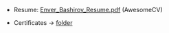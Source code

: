 - Resume: [Enver_Bashirov_Resume.pdf](https://github.com/enverbashirov/resume-Enver-Bashirov/tree/main/Enver_Bashirov_Resume.pdf) (AwesomeCV)
<!-- - Longer/Fancier resume: [Enver_Bashirov_Resume_2023.pdf](https://github.com/enverbashirov/resume-Enver-Bashirov/tree/main/Enver_Bashirov_Resume_2023.pdf) (SimpleHipster) -->

- Certificates -> [folder](https://github.com/enverbashirov/Resume-Enver-Bashirov/tree/main/certificates)